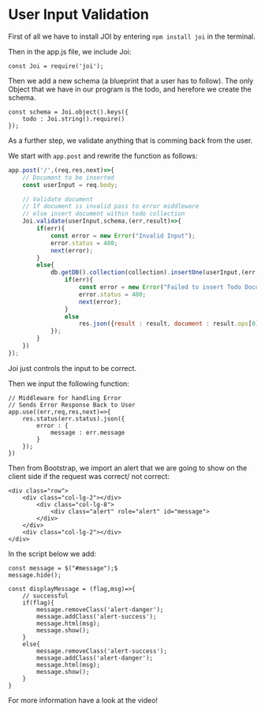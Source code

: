 # User Input Validation #
First of all we have to install JOI by entering `npm install joi` in the terminal.

Then in the app.js file, we include Joi:
```
const Joi = require('joi');
```

Then we add a new schema (a blueprint that a user has to follow). The only Object that we have in our program is the todo, and herefore we create the schema.

```
const schema = Joi.object().keys({
    todo : Joi.string().require()
});
```

As a further step, we validate anything that is comming back from the user.

We start with `app.post` and rewrite the function as follows:

```js
app.post('/',(req,res,next)=>{
    // Document to be inserted
    const userInput = req.body;

    // Validate document
    // If document is invalid pass to error middleware
    // else insert document within todo collection
    Joi.validate(userInput,schema,(err,result)=>{
        if(err){
            const error = new Error("Invalid Input");
            error.status = 400;
            next(error);
        }
        else{
            db.getDB().collection(collection).insertOne(userInput,(err,result)=>{
                if(err){
                    const error = new Error("Failed to insert Todo Document");
                    error.status = 400;
                    next(error);
                }
                else
                    res.json({result : result, document : result.ops[0],msg : "Successfully inserted Todo!!!",error : null});
            });
        }
    })    
});
```

Joi just controls the input to be correct.

Then we input the following function:

```
// Middleware for handling Error
// Sends Error Response Back to User
app.use((err,req,res,next)=>{
    res.status(err.status).json({
        error : {
            message : err.message
        }
    });
})
```

Then from Bootstrap, we import an alert that we are going to show on the client side if the request was correct/ not correct:

```
<div class="row">
	<div class="col-lg-2"></div>
		<div class="col-lg-8">
			<div class="alert" role="alert" id="message">
		</div>
	</div>
	<div class="col-lg-2"></div>
</div>
```

In the script below we add:

```
const message = $("#message");$
message.hide();

const displayMessage = (flag,msg)=>{
	// successful
	if(flag){
		message.removeClass('alert-danger');
		message.addClass('alert-success');
		message.html(msg);
		message.show();
	}
	else{
		message.removeClass('alert-success');
		message.addClass('alert-danger');
		message.html(msg);
		message.show();
	}
}
```

For more information have a look at the video!
